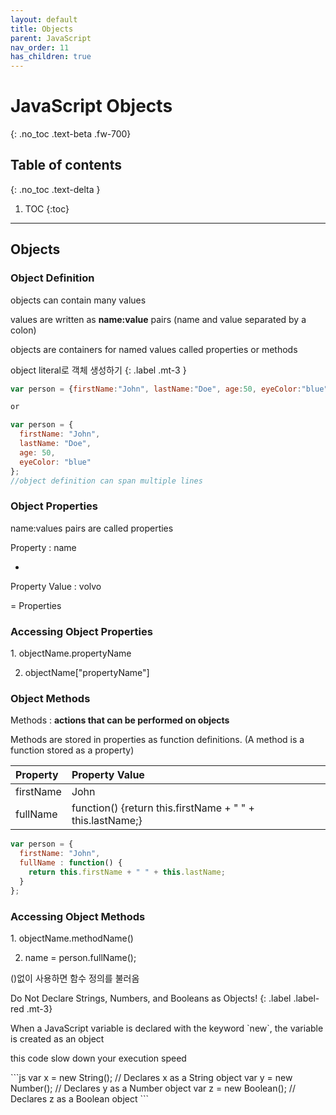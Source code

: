 ```yaml
---
layout: default
title: Objects
parent: JavaScript
nav_order: 11
has_children: true
---
```


# JavaScript Objects
{: .no_toc .text-beta .fw-700}

## Table of contents
{: .no_toc .text-delta }

1. TOC
{:toc}

---

## Objects

### Object Definition

objects can contain many values

values are written as **name:value** pairs (name and value separated by a colon)

objects are containers for named values called properties or methods

object literal로 객체 생성하기
{: .label .mt-3 }
```js
var person = {firstName:"John", lastName:"Doe", age:50, eyeColor:"blue"};

or

var person = {
  firstName: "John",
  lastName: "Doe",
  age: 50,
  eyeColor: "blue"
};
//object definition can span multiple lines
```

### Object Properties

name:values pairs are called properties

Property : name

+

Property Value : volvo

= Properties

### Accessing Object Properties

<div class="code-exmaple" markdown="1">
1. objectName.propertyName

2. objectName["propertyName"]
</div>

### Object Methods

Methods : **actions that can be performed on objects**

Methods are stored in properties as function definitions. (A method is a function stored as a property)

| Property      | Property Value                                                |
|:--------------|:--------------------------------------------------------------|
| firstName     | John                                                          |
| fullName      | function() {return this.firstName + " " + this.lastName;}     |

```js
var person = {
  firstName: "John",
  fullName : function() {
    return this.firstName + " " + this.lastName;
  }
};
```

### Accessing Object Methods

<div class="code-exmaple" markdown="1">
1. objectName.methodName()

2. name = person.fullName();

()없이 사용하면 함수 정의를 불러옴
</div>


Do Not Declare Strings, Numbers, and Booleans as Objects!
{: .label .label-red .mt-3}
<div class="code-exmaple" markdown="1">
When a JavaScript variable is declared with the keyword `new`, the variable is created as an object

this code slow down your execution speed
</div>
```js
var x = new String();        // Declares x as a String object
var y = new Number();        // Declares y as a Number object
var z = new Boolean();       // Declares z as a Boolean object
```
 